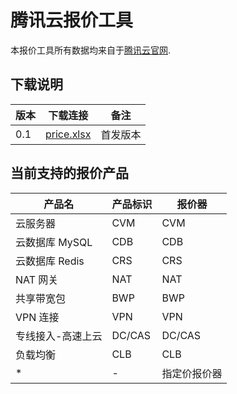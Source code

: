 # 腾讯云报价工具

本报价工具所有数据均来自于[腾讯云官网](https://cloud.tencent.com).

## 下载说明

| 版本 | 下载连接                                                                                 | 备注     |
| ---- | ---------------------------------------------------------------------------------------- | -------- |
| 0.1  | [price.xlsx](https://ruf.coding.net/p/kou/d/qcloud-price/git/raw/release-0.1/price.xlsx) | 首发版本 |

## 当前支持的报价产品

| 产品名            | 产品标识 | 报价器       |
| ----------------- | -------- | ------------ |
| 云服务器          | CVM      | CVM          |
| 云数据库 MySQL    | CDB      | CDB          |
| 云数据库 Redis    | CRS      | CRS          |
| NAT 网关          | NAT      | NAT          |
| 共享带宽包        | BWP      | BWP          |
| VPN 连接          | VPN      | VPN          |
| 专线接入-高速上云 | DC/CAS   | DC/CAS       |
| 负载均衡          | CLB      | CLB          |
| \*                | \-       | 指定价报价器 |

